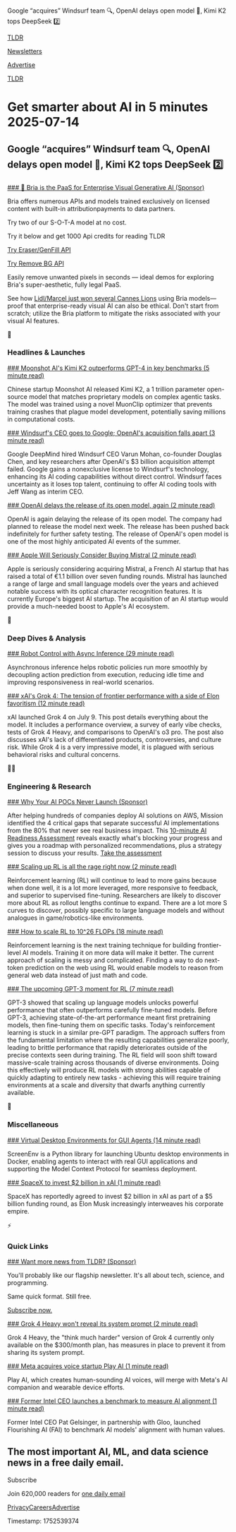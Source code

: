 Google “acquires” Windsurf team 🔍, OpenAI delays open model 🤖, Kimi K2 tops DeepSeek 2️⃣

[TLDR](/)

[Newsletters](/newsletters)

[Advertise](https://advertise.tldr.tech/)

[TLDR](/)

# Get smarter about AI in 5 minutes 2025-07-14

## Google “acquires” Windsurf team 🔍, OpenAI delays open model 🤖, Kimi K2 tops DeepSeek 2️⃣

### 

[### 🎨 Bria is the PaaS for Enterprise Visual Generative AI (Sponsor)](https://go.bria.ai/4k3m5tE)

Bria offers numerous APIs and models trained exclusively on licensed content with built-in attributionpayments to data partners.

Try two of our S-O-T-A model at no cost.

Try it below and get 1000 Api credits for reading TLDR

[Try Eraser/GenFill API](https://go.bria.ai/4k3m5tE)

[Try Remove BG API](https://go.bria.ai/3G50Cm4)

Easily remove unwanted pixels in seconds — ideal demos for exploring Bria's super-aesthetic, fully legal PaaS.

See how [Lidl/Marcel just won several Cannes Lions](https://blog.bria.ai/our-cannes-acceptance-speech) using Bria models—proof that enterprise-ready visual AI can also be ethical. Don't start from scratch; utilize the Bria platform to mitigate the risks associated with your visual AI features.

🚀

### Headlines & Launches

[### Moonshot AI's Kimi K2 outperforms GPT-4 in key benchmarks (5 minute read)](https://venturebeat.com/ai/moonshot-ais-kimi-k2-outperforms-gpt-4-in-key-benchmarks-and-its-free/?utm_source=tldrai)

Chinese startup Moonshot AI released Kimi K2, a 1 trillion parameter open-source model that matches proprietary models on complex agentic tasks. The model was trained using a novel MuonClip optimizer that prevents training crashes that plague model development, potentially saving millions in computational costs.

[### Windsurf's CEO goes to Google; OpenAI's acquisition falls apart (3 minute read)](https://techcrunch.com/2025/07/11/windsurfs-ceo-goes-to-google-openais-acquisition-falls-apart/?utm_source=tldrai)

Google DeepMind hired Windsurf CEO Varun Mohan, co-founder Douglas Chen, and key researchers after OpenAI's $3 billion acquisition attempt failed. Google gains a nonexclusive license to Windsurf's technology, enhancing its AI coding capabilities without direct control. Windsurf faces uncertainty as it loses top talent, continuing to offer AI coding tools with Jeff Wang as interim CEO.

[### OpenAI delays the release of its open model, again (2 minute read)](https://techcrunch.com/2025/07/11/openai-delays-the-release-of-its-open-model-again/?utm_source=tldrai)

OpenAI is again delaying the release of its open model. The company had planned to release the model next week. The release has been pushed back indefinitely for further safety testing. The release of OpenAI's open model is one of the most highly anticipated AI events of the summer.

[### Apple Will Seriously Consider Buying Mistral (2 minute read)](https://analyticsindiamag.com/ai-news-updates/apple-will-seriously-consider-buying-mistral-report/?utm_source=tldrai)

Apple is seriously considering acquiring Mistral, a French AI startup that has raised a total of €1.1 billion over seven funding rounds. Mistral has launched a range of large and small language models over the years and achieved notable success with its optical character recognition features. It is currently Europe's biggest AI startup. The acquisition of an AI startup would provide a much-needed boost to Apple's AI ecosystem.

🧠

### Deep Dives & Analysis

[### Robot Control with Async Inference (29 minute read)](https://huggingface.co/blog/async-robot-inference?utm_source=tldrai)

Asynchronous inference helps robotic policies run more smoothly by decoupling action prediction from execution, reducing idle time and improving responsiveness in real-world scenarios.

[### xAI's Grok 4: The tension of frontier performance with a side of Elon favoritism (12 minute read)](https://www.interconnects.ai/p/grok-4-an-o3-look-alike-in-search?utm_source=tldrai)

xAI launched Grok 4 on July 9. This post details everything about the model. It includes a performance overview, a survey of early vibe checks, tests of Grok 4 Heavy, and comparisons to OpenAI's o3 pro. The post also discusses xAI's lack of differentiated products, controversies, and culture risk. While Grok 4 is a very impressive model, it is plagued with serious behavioral risks and cultural concerns.

👨‍💻

### Engineering & Research

[### Why Your AI POCs Never Launch (Sponsor)](https://www.missioncloud.com/ai-readiness-assessment?utm_campaign=16543236-AI%20Readiness%20Assessment%20Campaign&amp;utm_source=email&amp;utm_medium=email&amp;utm_term=tldr&amp;utm_content=tldr)

After helping hundreds of companies deploy AI solutions on AWS, Mission identified the 4 critical gaps that separate successful AI implementations from the 80% that never see real business impact. This [10-minute AI Readiness Assessment](https://www.missioncloud.com/ai-readiness-assessment?utm_campaign=16543236-AI%20Readiness%20Assessment%20Campaign&utm_source=email&utm_medium=email&utm_term=tldr&utm_content=tldr) reveals exactly what's blocking your progress and gives you a roadmap with personalized recommendations, plus a strategy session to discuss your results. [Take the assessment](https://www.missioncloud.com/ai-readiness-assessment?utm_campaign=16543236-AI%20Readiness%20Assessment%20Campaign&utm_source=email&utm_medium=email&utm_term=tldr&utm_content=tldr)

[### Scaling up RL is all the rage right now (2 minute read)](https://threadreaderapp.com/thread/1944435412489171119.html?utm_source=tldrai)

Reinforcement learning (RL) will continue to lead to more gains because when done well, it is a lot more leveraged, more responsive to feedback, and superior to supervised fine-tuning. Researchers are likely to discover more about RL as rollout lengths continue to expand. There are a lot more S curves to discover, possibly specific to large language models and without analogues in game/robotics-like environments.

[### How to scale RL to 10^26 FLOPs (18 minute read)](https://blog.jxmo.io/p/how-to-scale-rl-to-1026-flops?utm_source=tldrai)

Reinforcement learning is the next training technique for building frontier-level AI models. Training it on more data will make it better. The current approach of scaling is messy and complicated. Finding a way to do next-token prediction on the web using RL would enable models to reason from general web data instead of just math and code.

[### The upcoming GPT-3 moment for RL (7 minute read)](https://www.mechanize.work/blog/the-upcoming-gpt-3-moment-for-rl/?utm_source=tldrai)

GPT-3 showed that scaling up language models unlocks powerful performance that often outperforms carefully fine-tuned models. Before GPT-3, achieving state-of-the-art performance meant first pretraining models, then fine-tuning them on specific tasks. Today's reinforcement learning is stuck in a similar pre-GPT paradigm. The approach suffers from the fundamental limitation where the resulting capabilities generalize poorly, leading to brittle performance that rapidly deteriorates outside of the precise contexts seen during training. The RL field will soon shift toward massive-scale training across thousands of diverse environments. Doing this effectively will produce RL models with strong abilities capable of quickly adapting to entirely new tasks - achieving this will require training environments at a scale and diversity that dwarfs anything currently available.

🎁

### Miscellaneous

[### Virtual Desktop Environments for GUI Agents (14 minute read)](https://huggingface.co/blog/screenenv?utm_source=tldrai)

ScreenEnv is a Python library for launching Ubuntu desktop environments in Docker, enabling agents to interact with real GUI applications and supporting the Model Context Protocol for seamless deployment.

[### SpaceX to invest $2 billion in xAI (1 minute read)](https://www.reuters.com/business/musks-xai-seeks-up-200-billion-valuation-next-fundraising-ft-reports-2025-07-11/?utm_source=tldrai)

SpaceX has reportedly agreed to invest $2 billion in xAI as part of a $5 billion funding round, as Elon Musk increasingly interweaves his corporate empire.

⚡️

### Quick Links

[### Want more news from TLDR? (Sponsor)](https://tldr.tech/signup/?utm_source=tldrai&amp;utm_medium=newsletter&amp;utm_campaign=quicklinks07142025)

You'll probably like our flagship newsletter. It's all about tech, science, and programming.

Same quick format. Still free.

[Subscribe now.](https://tldr.tech/signup/?utm_source=tldrai&utm_medium=newsletter&utm_campaign=quicklinks07142025)

[### Grok 4 Heavy won't reveal its system prompt (2 minute read)](https://simonwillison.net/2025/Jul/12/grok-4-heavy/?utm_source=tldrai)

Grok 4 Heavy, the "think much harder" version of Grok 4 currently only available on the $300/month plan, has measures in place to prevent it from sharing its system prompt.

[### Meta acquires voice startup Play AI (1 minute read)](https://techcrunch.com/2025/07/13/meta-acquires-voice-startup-play-ai/?utm_source=tldrai)

Play AI, which creates human-sounding AI voices, will merge with Meta's AI companion and wearable device efforts.

[### Former Intel CEO launches a benchmark to measure AI alignment (1 minute read)](https://techcrunch.com/2025/07/10/former-intel-ceo-launches-a-benchmark-to-measure-ai-alignment/?utm_source=tldrai)

Former Intel CEO Pat Gelsinger, in partnership with Gloo, launched Flourishing AI (FAI) to benchmark AI models' alignment with human values.

## The most important AI, ML, and data science news in a free daily email.

Subscribe

Join 620,000 readers for [one daily email](/api/latest/ai)

[Privacy](/privacy)[Careers](https://jobs.ashbyhq.com/tldr.tech)[Advertise](/ai/advertise)

Timestamp: 1752539374
